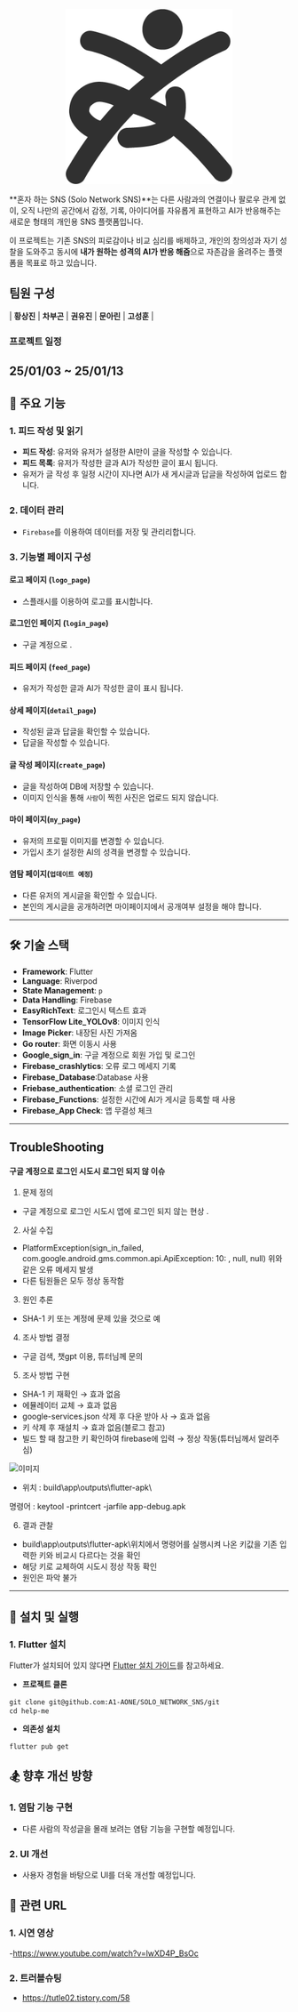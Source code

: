 <p align="center">
  <img src="assets/images/logo.png" alt="App Logo" width="300">
</p>

**혼자 하는 SNS (Solo Network SNS)**는 다른 사람과의 연결이나 팔로우 관계 없이, 오직 나만의 공간에서 감정, 기록, 아이디어를 자유롭게 표현하고 AI가 반응해주는 새로운 형태의 개인용 SNS 플랫폼입니다.

이 프로젝트는 기존 SNS의 피로감이나 비교 심리를 배제하고, 개인의 창의성과 자기 성찰을 도와주고 동시에 **내가 원하는 성격의 AI가 반응 해줌**으로 자존감을 올려주는 플랫폼을 목표로 하고 있습니다.

## 팀원 구성

| **황상진** | **차부곤** | **권유진** | **문아린** | **고성훈** |

### 프로젝트 일정

## 25/01/03 ~ 25/01/13

## 📌 **주요 기능**

### 1. **피드 작성 및 읽기**

- **피드 작성**: 유저와 유저가 설정한 AI만이 글을 작성할 수 있습니다.
- **피드 목록**: 유저가 작성한 글과 AI가 작성한 글이 표시 됩니다.
- 유저가 글 작성 후 일정 시간이 지나면 AI가 새 게시글과 답글을 작성하여 업로드 합니다.

### 2. **데이터 관리**

- `Firebase`를 이용하여 데이터를 저장 및 관리리합니다.

### 3. **기능별 페이지 구성**

#### **로고 페이지 (`logo_page`)**

- 스플래시를 이용하여 로고를 표시합니다.

#### **로그인인 페이지 (`login_page`)**

- 구글 계정으로 .

#### **피드 페이지 (`feed_page`)**

- 유저가 작성한 글과 AI가 작성한 글이 표시 됩니다.

#### **상세 페이지(`detail_page`)**

- 작성된 글과 답글을 확인할 수 있습니다.
- 답글을 작성할 수 있습니다.

#### **글 작성 페이지(`create_page`)**

- 글을 작성하여 DB에 저장할 수 있습니다.
- 이미지 인식을 통해 `사람`이 찍힌 사진은 업로드 되지 않습니다.

#### **마이 페이지(`my_page`)**

- 유저의 프로필 이미지를 변경할 수 있습니다.
- 가입시 초기 설정한 AI의 성격을 변경할 수 있습니다.

#### **염탐 페이지(`업데이트 예정`)**

- 다른 유저의 게시글을 확인할 수 있습니다.
- 본인의 게시글을 공개하려면 마이페이지에서 공개여부 설정을 해야 합니다.

---

## 🛠️ **기술 스택**

- **Framework**: Flutter
- **Language**: Riverpod
- **State Management**: `p`
- **Data Handling**: Firebase
- **EasyRichText**: 로그인시 텍스트 효과
- **TensorFlow Lite_YOLOv8**: 이미지 인식
- **Image Picker**: 내장된 사진 가져옴
- **Go router**: 화면 이동시 사용
- **Google_sign_in**: 구글 계정으로 회원 가입 및 로그인
- **Firebase_crashlytics**: 오류 로그 메세지 기록
- **Firebase_Database**:Database 사용
- **Friebase_authentication**: 소셜 로그인 관리
- **Firebase_Functions**: 설정한 시간에 AI가 게시글 등록할 때 사용
- **Firebase_App Check**: 앱 무결성 체크

---

## TroubleShooting

#### 구글 계정으로 로그인 시도시 로그인 되지 않 이슈

1. 문제 정의

- 구글 계정으로 로그인 시도시 앱에 로그인 되지 않는 현상 .

2. 사실 수집

- PlatformException(sign_in_failed, com.google.android.gms.common.api.ApiException: 10: , null, null)
  위와 같은 오류 메세지 발생
- 다른 팀원들은 모두 정상 동작함

3. 원인 추론

- SHA-1 키 또는 계정에 문제 있을 것으로 예

4. 조사 방법 결정

- 구글 검색, 챗gpt 이용, 튜터님께 문의

5. 조사 방법 구현

- SHA-1 키 재확인 → 효과 없음
- 에뮬레이터 교체 → 효과 없음
- google-services.json 삭제 후 다운 받아 사 → 효과 없음
- 키 삭제 후 재설치 → 효과 없음(블로그 참고)
- 빌드 할 때 참고한 키 확인하여 firebase에 입력 → 정상 작동(튜터님께서 알려주심)

![이미지](https://img1.daumcdn.net/thumb/R1280x0/?scode=mtistory2&fname=https%3A%2F%2Fblog.kakaocdn.net%2Fdn%2FdXsiho%2FbtsLFA9p8bT%2FX7wTU5FWvZIbSxdkfiBeXk%2Fimg.png)

- 위치 : build\app\outputs\flutter-apk\

명령어 : keytool -printcert -jarfile app-debug.apk

6. 결과 관찰

- build\app\outputs\flutter-apk\위치에서 명령어를 실행시켜 나온 키값을 기존 입력한 키와 비교시 다르다는 것을 확인
- 해당 키로 교체하여 시도시 정상 작동 확인
- 원인은 파악 불가

---

## 🚀 **설치 및 실행**

### 1. **Flutter 설치**

Flutter가 설치되어 있지 않다면 [Flutter 설치 가이드](https://docs.flutter.dev/get-started/install)를 참고하세요.

- **프로젝트 클론**

```
git clone git@github.com:A1-AONE/SOLO_NETWORK_SNS/git
cd help-me
```

- **의존성 설치**

```
flutter pub get
```

## 🏂 **향후 개선 방향**

### 1. **염탐 기능 구현**

- 다른 사람의 작성글을 몰래 보려는 염탐 기능을 구현할 예정입니다.

### 2. **UI 개선**

- 사용자 경험을 바탕으로 UI를 더욱 개선할 예정입니다.

## 📂 **관련 URL**

### 1. **시연 영상**

-https://www.youtube.com/watch?v=lwXD4P_BsOc

### 2. **트러블슈팅**

- https://tutle02.tistory.com/58
